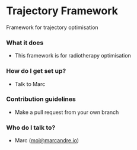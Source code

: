 # Trajectory Framework #

Framework for trajectory optimisation

### What it does ###

* This framework is for radiotherapy optimisation

### How do I get set up? ###

* Talk to Marc

### Contribution guidelines ###

* Make a pull request from your own branch

### Who do I talk to? ###

* Marc (moi@marcandre.io)